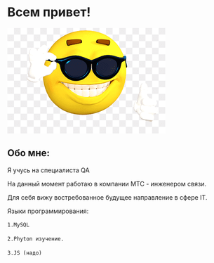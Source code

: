 # Всем привет!
<html>
    <head>
    <meta charset="UTF-8">
    <title>добавить картинку</title>
    <body>
    <img 
src="1.png">
</body>
</html>

## Обо мне:

Я учусь на специалиста QA

На данный момент работаю в компании МТС - инженером связи.

Для себя вижу востребованное будущее направление в сфере IT.

Языки программирования:

    1.MySQL

    2.Phyton изучение.

    3.JS (надо)